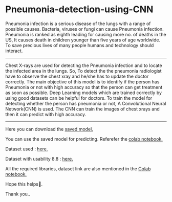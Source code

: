 # Pneumonia-detection-using-CNN

Pneumonia infection is a serious disease of the lungs with a range of possible causes. Bacteria, viruses or fungi can cause Pneumonia infection. Pneumonia is ranked as eighth leading for causing more no. of deaths in the US, It causes death in children younger than five years of age worldwide. To save precious lives of many people humans and technology should interact.

---

Chest X-rays are used for detecting the Pneumonia infection and to locate the infected area in the lungs. So, To detect the the pneumonia radiologist have to observe the chest xray and he/she has to update the doctor correctly. The main objective of this model is to identify if the person has Pneumonia or not with high accuracy so that the person can get treatment as soon as possible. Deep Learning models which are trained correctly by using good datasets can be helpful for doctors. To train the model for detecting whether the person has pneumonia or not, A Convolutional Neural Network(CNN) is used. The CNN can train the images of chest xrays and then it can predict with high accuracy.

---

Here you can download the [saved model.](https://github.com/Yashwanth-23/Pneumonia-detection-using-CNN/raw/main/trained.h5) 

You can use the saved model for predicting. Referefer the [colab notebook.](https://colab.research.google.com/drive/1fmcryIWDjmUZKOm04yMIbxgph5SQFdF0#scrollTo=qsUBmg6OqfCF)

Dataset used : [here.](https://www.kaggle.com/paultimothymooney/chest-xray-pneumonia)

Dataset with usability 8.8 : [here.](https://www.kaggle.com/paulti/chest-xray-images)

All the required libraries, dataset link are also mentioned in the [Colab notebook.](https://colab.research.google.com/drive/1fmcryIWDjmUZKOm04yMIbxgph5SQFdF0#scrollTo=qsUBmg6OqfCF)

Hope this helps🙂.

Thank you..
